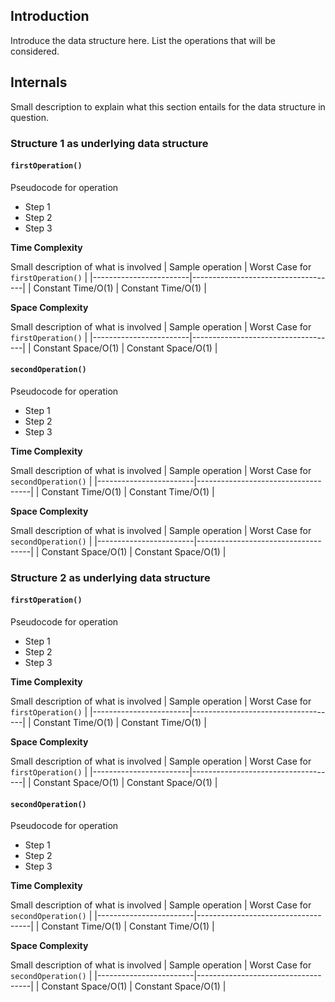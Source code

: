 ## Introduction
Introduce the data structure here. List the operations that will be considered.

## Internals
Small description to explain what this section entails for the data structure in question.

### Structure 1 as underlying data structure

#### `firstOperation()`
Pseudocode for operation
* Step 1
* Step 2
* Step 3

**Time Complexity**

Small description of what is involved
| Sample operation       | Worst Case for `firstOperation()`  |
|------------------------|------------------------------------|
| Constant Time/O(1)     | Constant Time/O(1)                 |

**Space Complexity**

Small description of what is involved
| Sample operation       | Worst Case for `firstOperation()`  |
|------------------------|------------------------------------|
| Constant Space/O(1)     | Constant Space/O(1)               |

#### `secondOperation()`
Pseudocode for operation
* Step 1
* Step 2
* Step 3

**Time Complexity**

Small description of what is involved
| Sample operation       | Worst Case for `secondOperation()` |
|------------------------|------------------------------------|
| Constant Time/O(1)     | Constant Time/O(1)                 |

**Space Complexity**

Small description of what is involved
| Sample operation       | Worst Case for `secondOperation()` |
|------------------------|------------------------------------|
| Constant Space/O(1)    | Constant Space/O(1)                |


### Structure 2 as underlying data structure

#### `firstOperation()`
Pseudocode for operation
* Step 1
* Step 2
* Step 3

**Time Complexity**

Small description of what is involved
| Sample operation       | Worst Case for `firstOperation()`  |
|------------------------|------------------------------------|
| Constant Time/O(1)     | Constant Time/O(1)                 |

**Space Complexity**

Small description of what is involved
| Sample operation       | Worst Case for `firstOperation()`  |
|------------------------|------------------------------------|
| Constant Space/O(1)     | Constant Space/O(1)               |

#### `secondOperation()`
Pseudocode for operation
* Step 1
* Step 2
* Step 3

**Time Complexity**

Small description of what is involved
| Sample operation       | Worst Case for `secondOperation()` |
|------------------------|------------------------------------|
| Constant Time/O(1)     | Constant Time/O(1)                 |

**Space Complexity**

Small description of what is involved
| Sample operation       | Worst Case for `secondOperation()` |
|------------------------|------------------------------------|
| Constant Space/O(1)    | Constant Space/O(1)                |